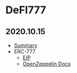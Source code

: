 # DeFI777

## 2020.10.15
* [Summary](https://docs.google.com/document/d/1mbkmh_4j9ywmFTH0pr34fmpp9rlvPbjsvEfj0MbIyv8/edit)
* ERC-777
  * [EIP](https://eips.ethereum.org/EIPS/eip-777)
  * [OpenZeppelin Docs](https://docs.openzeppelin.com/contracts/3.x/erc777)


